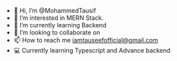 - 👋 Hi, I’m @MohammedTausif
- 👀 I’m interested in MERN Stack.
- 🌱 I’m currently learning Backend
- 💞️ I’m looking to collaborate on 
- 📫 How to reach me iamtauseefofficial@gmail.com
- 💻 Currently learning Typescript and Advance backend

<!---
MohammedTausif/MohammedTausif is a ✨ special ✨ repository because its `README.md` (this file) appears on your GitHub profile.
You can click the Preview link to take a look at your changes.
--->
